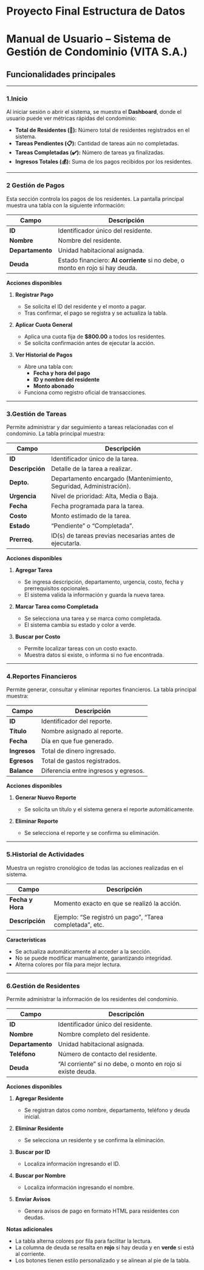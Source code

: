 # Proyecto Final Estructura de Datos


# Manual de Usuario – Sistema de Gestión de Condominio (VITA S.A.)

##  Funcionalidades principales

---

### **1.Inicio**

Al iniciar sesión o abrir el sistema, se muestra el **Dashboard**, donde el usuario puede ver métricas rápidas del condominio:

- **Total de Residentes (👤):** Número total de residentes registrados en el sistema.  
- **Tareas Pendientes (📋):** Cantidad de tareas aún no completadas.  
- **Tareas Completadas (✔️):** Número de tareas ya finalizadas.  
- **Ingresos Totales (💰):** Suma de los pagos recibidos por los residentes.  

---

### **2 Gestión de Pagos**

Esta sección controla los pagos de los residentes. La pantalla principal muestra una tabla con la siguiente información:

| **Campo**       | **Descripción**                                                  |
|------------------|------------------------------------------------------------------|
| **ID**           | Identificador único del residente.                               |
| **Nombre**       | Nombre del residente.                                            |
| **Departamento** | Unidad habitacional asignada.                                    |
| **Deuda**        | Estado financiero: **Al corriente** si no debe, o monto en rojo si hay deuda. |

**Acciones disponibles**  
1. **Registrar Pago**  
   - Se solicita el ID del residente y el monto a pagar.  
   - Tras confirmar, el pago se registra y se actualiza la tabla.  

2. **Aplicar Cuota General**  
   - Aplica una cuota fija de **$800.00** a todos los residentes.  
   - Se solicita confirmación antes de ejecutar la acción.  

3. **Ver Historial de Pagos**  
   - Abre una tabla con:  
     - **Fecha y hora del pago**  
     - **ID y nombre del residente**  
     - **Monto abonado**  
   - Funciona como registro oficial de transacciones.  

---

### **3.Gestión de Tareas**

Permite administrar y dar seguimiento a tareas relacionadas con el condominio. La tabla principal muestra:

| **Campo**        | **Descripción**                                                    |
|------------------|--------------------------------------------------------------------|
| **ID**           | Identificador único de la tarea.                                    |
| **Descripción**   | Detalle de la tarea a realizar.                                    |
| **Depto.**        | Departamento encargado (Mantenimiento, Seguridad, Administración). |
| **Urgencia**      | Nivel de prioridad: Alta, Media o Baja.                             |
| **Fecha**         | Fecha programada para la tarea.                                     |
| **Costo**         | Monto estimado de la tarea.                                         |
| **Estado**        | “Pendiente” o “Completada”.                                         |
| **Prerreq.**      | ID(s) de tareas previas necesarias antes de ejecutarla.            |

**Acciones disponibles**  
1. **Agregar Tarea**  
   - Se ingresa descripción, departamento, urgencia, costo, fecha y prerrequisitos opcionales.  
   - El sistema valida la información y guarda la nueva tarea.  

2. **Marcar Tarea como Completada**  
   - Se selecciona una tarea y se marca como completada.  
   - El sistema cambia su estado y color a verde.  

3. **Buscar por Costo**  
   - Permite localizar tareas con un costo exacto.  
   - Muestra datos si existe, o informa si no fue encontrada.  

---

### **4.Reportes Financieros**

Permite generar, consultar y eliminar reportes financieros. La tabla principal muestra:

| **Campo**      | **Descripción**                       |
|----------------|----------------------------------------|
| **ID**         | Identificador del reporte.             |
| **Título**     | Nombre asignado al reporte.            |
| **Fecha**      | Día en que fue generado.               |
| **Ingresos**   | Total de dinero ingresado.             |
| **Egresos**    | Total de gastos registrados.           |
| **Balance**    | Diferencia entre ingresos y egresos.   |

**Acciones disponibles**  
1. **Generar Nuevo Reporte**  
   - Se solicita un título y el sistema genera el reporte automáticamente.  

2. **Eliminar Reporte**  
   - Se selecciona el reporte y se confirma su eliminación.  

---

### **5.Historial de Actividades**

Muestra un registro cronológico de todas las acciones realizadas en el sistema.  

| **Campo**         | **Descripción**                                                 |
|-------------------|-----------------------------------------------------------------|
| **Fecha y Hora**   | Momento exacto en que se realizó la acción.                     |
| **Descripción**    | Ejemplo: “Se registró un pago”, “Tarea completada”, etc.         |

**Características**  
- Se actualiza automáticamente al acceder a la sección.  
- No se puede modificar manualmente, garantizando integridad.  
- Alterna colores por fila para mejor lectura.  

---

### **6.Gestión de Residentes**

Permite administrar la información de los residentes del condominio.  

| **Campo**        | **Descripción**                                             |
|------------------|-------------------------------------------------------------|
| **ID**           | Identificador único del residente.                           |
| **Nombre**       | Nombre completo del residente.                               |
| **Departamento** | Unidad habitacional asignada.                                |
| **Teléfono**     | Número de contacto del residente.                            |
| **Deuda**        | “Al corriente” si no debe, o monto en rojo si existe deuda.  |

**Acciones disponibles**  
1. **Agregar Residente**  
   - Se registran datos como nombre, departamento, teléfono y deuda inicial.  

2. **Eliminar Residente**  
   - Se selecciona un residente y se confirma la eliminación.  

3. **Buscar por ID**  
   - Localiza información ingresando el ID.  

4. **Buscar por Nombre**  
   - Localiza información ingresando el nombre.  

5. **Enviar Avisos**  
   - Genera avisos de pago en formato HTML para residentes con deudas.  

**Notas adicionales**  
- La tabla alterna colores por fila para facilitar la lectura.  
- La columna de deuda se resalta en **rojo** si hay deuda y en **verde** si está al corriente.  
- Los botones tienen estilo personalizado y se alinean al pie de la tabla.
